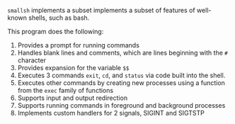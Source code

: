 `smallsh` implements a subset implements a subset of features of well-known shells, such as bash.

This program does the following:
1. Provides a prompt for running commands
2. Handles blank lines and comments, which are lines beginning with the `#` character
3. Provides expansion for the variable `$$`
4. Executes 3 commands `exit`, `cd`, and `status` via code built into the shell.
5. Executes other commands by creating new processes using a function from the `exec` family of functions
6. Supports input and output redirection
7. Supports running commands in foreground and background processes
8. Implements custom handlers for 2 signals, SIGINT and SIGTSTP
